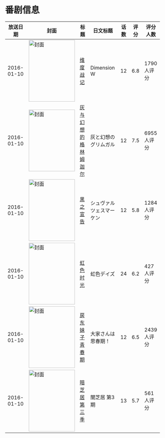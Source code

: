 # 番剧信息

|放送日期|封面|标题|日文标题|话数|评分|评分人数|
|---|---|---|---|---|---|---|
|2016-01-10|<img src="https://lain.bgm.tv/pic/cover/c/a3/e6/139221_bQn4U.jpg" alt="封面" style="width:150px;height:200px;object-fit:cover;">|[维度战记](https://bangumi.tv/subject/139221)|Dimension W|12|6.8|1790人评分|
|2016-01-10|<img src="https://lain.bgm.tv/pic/cover/c/0c/20/148726_J77TB.jpg" alt="封面" style="width:150px;height:200px;object-fit:cover;">|[灰与幻想的格林姆迦尔](https://bangumi.tv/subject/148726)|灰と幻想のグリムガル|12|7.5|6955人评分|
|2016-01-10|<img src="https://lain.bgm.tv/pic/cover/c/b1/28/134390_nqvSA.jpg" alt="封面" style="width:150px;height:200px;object-fit:cover;">|[黑之宣告](https://bangumi.tv/subject/134390)|シュヴァルツェスマーケン|12|5.8|1284人评分|
|2016-01-10|<img src="https://lain.bgm.tv/pic/cover/c/70/31/142990_k79h7.jpg" alt="封面" style="width:150px;height:200px;object-fit:cover;">|[虹色时光](https://bangumi.tv/subject/142990)|虹色デイズ|24|6.2|427人评分|
|2016-01-10|<img src="https://lain.bgm.tv/pic/cover/c/cf/0e/146611_H3rUX.jpg" alt="封面" style="width:150px;height:200px;object-fit:cover;">|[房东妹子青春期](https://bangumi.tv/subject/146611)|大家さんは思春期！|12|6.5|2439人评分|
|2016-01-10|<img src="https://lain.bgm.tv/pic/cover/c/82/81/152567_Ot9q2.jpg" alt="封面" style="width:150px;height:200px;object-fit:cover;">|[暗芝居 第三季](https://bangumi.tv/subject/152567)|闇芝居 第3期|13|5.7|561人评分|
